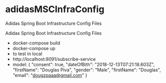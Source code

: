 # adidasMSCInfraConfig
Adidas Spring Boot Infrastructure Config Files


Adidas Spring Boot Infrastructure Config Files
* docker-compose build
* docker-compose up
* to test in local 
* http://localhost:8091/subscribe-service
* model: {
  "consent": true,
 "dateOfBith": "2018-12-13T07:21:18.603Z",
  "firstName": "Douglas Piva",
  "gender": "Male",
  "firstName": "Douglas",
  "email": "dougzpaaa@gmail.com"
       }



